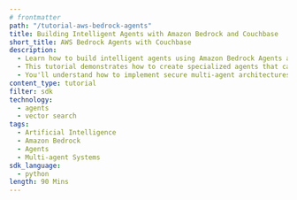 ```yaml
---
# frontmatter
path: "/tutorial-aws-bedrock-agents"
title: Building Intelligent Agents with Amazon Bedrock and Couchbase
short_title: AWS Bedrock Agents with Couchbase
description:
  - Learn how to build intelligent agents using Amazon Bedrock Agents and Couchbase.
  - This tutorial demonstrates how to create specialized agents that can process documents and interact with external APIs.
  - You'll understand how to implement secure multi-agent architectures using Amazon Bedrock's agent capabilities.
content_type: tutorial
filter: sdk
technology:
  - agents
  - vector search
tags:
  - Artificial Intelligence
  - Amazon Bedrock
  - Agents
  - Multi-agent Systems
sdk_language:
  - python
length: 90 Mins
---
```

